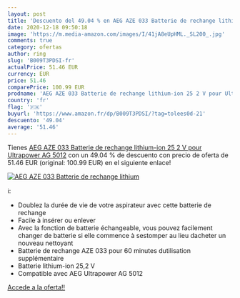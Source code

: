 ```yaml
---
layout: post
title: 'Descuento del 49.04 % en AEG AZE 033 Batterie de rechange lithium'
date: 2020-12-18 09:50:18
image: 'https://m.media-amazon.com/images/I/41jA8eUpHML._SL200_.jpg'
comments: true
category: ofertas
author: ring
slug: 'B009T3PDSI-fr'
actualPrice: 51.46 EUR
currency: EUR
price: 51.46
comparePrice: 100.99 EUR
prodname: 'AEG AZE 033 Batterie de rechange lithium-ion 25 2 V pour Ultrapower AG 5012'
country: 'fr'
flag: '🇫🇷'
buyurl: 'https://www.amazon.fr/dp/B009T3PDSI/?tag=tolees0d-21'
descuento: '49.04'
average: '51.46'
---
```


Tienes [AEG AZE 033 Batterie de rechange lithium-ion 25 2 V pour Ultrapower AG 5012](https://www.amazon.fr/dp/B009T3PDSI/?tag=tolees0d-21) con un 49.04 % de descuento con precio de oferta de 51.46 EUR (original: 100.99 EUR) en el siguiente enlace!

[![AEG AZE 033 Batterie de rechange lithium](https://m.media-amazon.com/images/I/41jA8eUpHML._SL200_.jpg)](https://www.amazon.fr/dp/B009T3PDSI/?tag=tolees0d-21)

ℹ️:

- Doublez la durée de vie de votre aspirateur avec cette batterie de rechange
- Facile à insérer ou enlever
- Avec la fonction de batterie échangeable, vous pouvez facilement changer de batterie si elle commence à sestomper au lieu dacheter un nouveau nettoyant
- Batterie de rechange AZE 033 pour 60 minutes dutilisation supplémentaire
- Batterie lithium-ion 25,2 V
- Compatible avec AEG Ultrapower AG 5012

[Accede a la oferta!!](https://www.amazon.fr/dp/B009T3PDSI/?tag=tolees0d-21)
